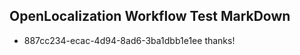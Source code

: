 ## OpenLocalization Workflow Test MarkDown
* 887cc234-ecac-4d94-8ad6-3ba1dbb1e1ee thanks!

<!--HONumber=Jul16_HO4-->


